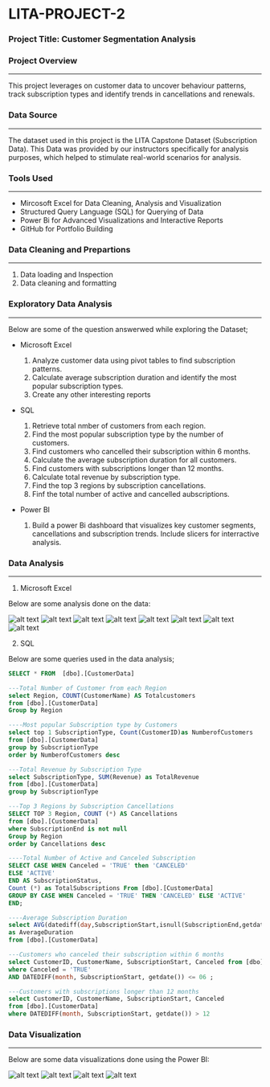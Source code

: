 # LITA-PROJECT-2


### Project Title: Customer Segmentation Analysis

### Project Overview
---
This project leverages on customer data to uncover behaviour patterns, track subscription types and identify trends in cancellations and renewals. 

### Data Source
---
The dataset used in this project is the LITA Capstone Dataset (Subscription Data). This Data was provided by our instructors specifically for analysis purposes, which helped to stimulate real-world scenarios for analysis.

### Tools Used
---
- Mircosoft Excel for Data Cleaning, Analysis and Visualization
- Structured Query Language (SQL) for Querying of Data
- Power Bi for Advanced Visualizations and Interactive Reports
- GitHub for Portfolio Building

### Data Cleaning and Prepartions
---
1. Data loading and Inspection
2. Data cleaning and formatting

### Exploratory Data Analysis
  ---
  Below are some of the question answerwed while exploring the Dataset;
- Microsoft Excel
  1. Analyze customer data using pivot tables to find subscription patterns.
  2. Calculate average subscription duration and identify the most popular subscription types.
  3. Create any other interesting reports

- SQL
  1. Retrieve total nmber of customers from each region.
  2. Find the most popular subscription type by the number of customers.
  3. Find customers who cancelled their subscription within 6 months.
  4. Calculate the average subscription duration for all customers.
  5. Find customers with subscriptions longer than 12 months.
  6. Calculate total revenue by subscription type.
  7. Find the top 3 regions by subscription cancellations.
  8. Finf the total number of active and cancelled aubscriptions.
 
- Power BI
  1. Build a power Bi dashboard that visualizes key customer segments, cancellations and subscription trends. Include slicers for interractive analysis.
 
### Data Analysis
---
1. Microsoft Excel

 Below are some analysis done on the data:

  ![alt text](<Active and canceled subscription by region.jpg>)
  ![alt text](<Active and canceled subscriptions by customers.jpg>)
  ![alt text](<Active and canceled subscriptions over the years.jpg>)
  ![alt text](<Average subscription duration.jpg>)
  ![alt text](<Customers by region.jpg>)
  ![alt text](<Monthly subscriptions.jpg>)
  ![alt text](<Popular subscription type by region.jpg>)
  ![alt text](<Popular subscription type.jpg>)


2.  SQL

Below are some queries used in the data analysis;
 ```SQL
SELECT * FROM  [dbo].[CustomerData]

---Total Number of Customer from each Region
select Region, COUNT(CustomerName) AS Totalcustomers
from [dbo].[CustomerData]
Group by Region 

----Most popular Subscription type by Customers
select top 1 SubscriptionType, Count(CustomerID)as NumberofCustomers
from [dbo].[CustomerData]
group by SubscriptionType
order by NumberofCustomers desc

---Total Revenue by Subscription Type
select SubscriptionType, SUM(Revenue) as TotalRevenue
from [dbo].[CustomerData]
group by SubscriptionType

---Top 3 Regions by Subscription Cancellations
SELECT TOP 3 Region, COUNT (*) AS Cancellations
from [dbo].[CustomerData]
where SubscriptionEnd is not null
Group by Region
order by Cancellations desc

----Total Number of Active and Canceled Subscription
SELECT CASE WHEN Canceled = 'TRUE' then 'CANCELED'
ELSE 'ACTIVE'
END AS SubscriptionStatus,
Count (*) as TotalSubscriptions From [dbo].[CustomerData]
GROUP BY CASE WHEN Canceled = 'TRUE' THEN 'CANCELED' ELSE 'ACTIVE'
END;

----Average Subscription Duration
select AVG(datediff(day,SubscriptionStart,isnull(SubscriptionEnd,getdate()))) 
as AverageDuration
from [dbo].[CustomerData]

---Customers who canceled their subscription within 6 months
select CustomerID, CustomerName, SubscriptionStart, Canceled from [dbo].[CustomerData]
where Canceled = 'TRUE'
AND DATEDIFF(month, SubscriptionStart, getdate()) <= 06 ;

---Customers with subscriptions longer than 12 months
select CustomerID, CustomerName, SubscriptionStart, Canceled 
from [dbo].[CustomerData]
where DATEDIFF(month, SubscriptionStart, getdate()) > 12
```

### Data Visualization
---
Below are some data visualizations done using the Power BI: 

  ![alt text](<Average subscription duration.png>)
  ![alt text](<Customer by region.png>)
  ![alt text](<Customer by subscription type.png>)
  ![alt text](<Subsription type by revenue.png>)

###
